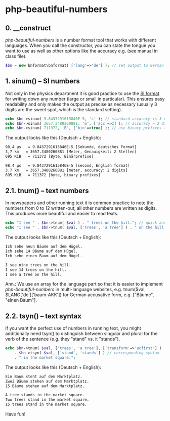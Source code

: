 # php-beautiful-numbers

## 0. __construct ##

*php-beautiful-numbers* is a number format tool that works with different languages. When you call the constructor, you can state the tongue you want to use as well as other options like the accuracy e.g. (see manual in class file).  

```php
$bn = new bnformat\bnformat( ['lang'=>'de'] ); // set output to German 
```


## 1. sinum() – SI numbers ##

Not only in the physics department it is good practice to use the [SI format](https://en.wikipedia.org/wiki/International_System_of_Units) for writing down any number (large or small in particular). This ensures easy readability and only makes the output as precise as necessary (usually 3 digits are the sweet spot, which is the standard setting).  

```php
echo $bn->sinum( 9.8437291615846E-5, 's' ); // standard accuracy is 3 digits
echo $bn->sinum( 3657.3480260881, 'm', ['acc'=>2] ); // accuracy = 2 digits 
echo $bn->sinum( 711372, 'B', ['bin'=>true] ); // use binary prefixes (instead of SI) 
```

The output looks like this (Deutsch + English):

```html
98,4 µs   = 9.8437291615846E-5 [Sekunde, deutsches Format]
3,7 km   = 3657.3480260881 [Meter, Genauigkeit: 2 Stellen]
695 KiB   = 711372 [Byte, Binärprefixe]
```
```html
98.4 µs   = 9.8437291615846E-5 [second, English format]
3.7 km   = 3657.3480260881 [meter, accuracy: 2 digits]
695 KiB   = 711372 [byte, binary prefixes]
```


## 2.1. tnum() – text numbers ##

In newspapers and other running text it is common practice to note the numbers from 0 to 12 written-out; all other numbers are written as digits. This produces more beautiful and easier to read texts.  

```php
echo "I see " . $bn->tnum( $val ) . " trees on the hill."; // quick and easy 
echo "I see " . $bn->tnum( $val, ['trees', 'a tree'] ) . " on the hill."; // singular distinction
```

The output looks like this (Deutsch + English):

```html
Ich sehe neun Bäume auf dem Hügel.
Ich sehe 14 Bäume auf dem Hügel.
Ich sehe einen Baum auf dem Hügel.
``` 
```html
I see nine trees on the hill.
I see 14 trees on the hill.
I see a tree on the hill.
```

Ann.: We use an array for the language part so that it is easier to implement *php-beautiful-numbers* in multi-language websites, e.g. tnum($val, $LANG['de']['baum-AKK']) for German accusative form, e.g. ["Bäume", "einen Baum"].

## 2.2. tsyn() – text syntax ##

If you want the perfect use of numbers in running text, you might additionally need tsyn() to distinguish between singular and plural for the verb of the sentence (e.g. they "stand" vs. it "stands"). 

```php
echo $bn->tnum( $val, ['trees', 'a tree'], ['transform'=>'ucfirst'] ) . " " // start uppercase  
    . $bn->tsyn( $val, ['stand', 'stands'] ) // corresponding syntax
    . " in the market square.";

```

The output looks like this (Deutsch + English):

```html
Ein Baum steht auf dem Marktplatz.
Zwei Bäume stehen auf dem Marktplatz.
15 Bäume stehen auf dem Marktplatz.
```
```html
A tree stands in the market square.
Two trees stand in the market square.
15 trees stand in the market square.
``` 


Have fun!
